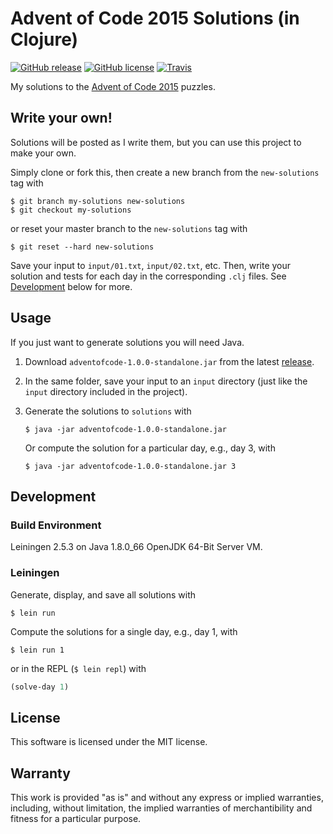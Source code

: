 # Advent of Code 2015 Solutions (in Clojure)

[![GitHub release](https://img.shields.io/github/release/rxedu/adventofcode-2015.svg)](https://github.com/rxedu/adventofcode-2015/releases)
[![GitHub license](https://img.shields.io/github/license/rxedu/adventofcode-2015.svg)](./LICENSE.txt)
[![Travis](https://img.shields.io/travis/rxedu/adventofcode-2015.svg)](https://travis-ci.org/rxedu/adventofcode-2015)

My solutions to the [Advent of Code 2015] puzzles.

## Write your own!

Solutions will be posted as I write them,
but you can use this project to make your own.

Simply clone or fork this, then create a new branch from
the `new-solutions` tag with

```
$ git branch my-solutions new-solutions
$ git checkout my-solutions
```

or reset your master branch to the `new-solutions` tag with

```
$ git reset --hard new-solutions
```

Save your input to `input/01.txt`, `input/02.txt`, etc.
Then, write your solution and tests for each day
in the corresponding `.clj` files.
See [Development](#development) below for more.

[Advent of Code 2015]: http://adventofcode.com/2015

## Usage

If you just want to generate solutions you will need Java.

1. Download `adventofcode-1.0.0-standalone.jar`
   from the latest [release].
2. In the same folder, save your input to an `input` directory
   (just like the `input` directory included in the project).
3. Generate the solutions to `solutions` with

   ```
   $ java -jar adventofcode-1.0.0-standalone.jar
   ```

   Or compute the solution for a particular day,
   e.g., day 3, with

   ```
   $ java -jar adventofcode-1.0.0-standalone.jar 3
   ```

[release]: https://github.com/rxedu/adventofcode-2015/releases

## Development

### Build Environment

Leiningen 2.5.3 on Java 1.8.0_66 OpenJDK 64-Bit Server VM.

### Leiningen

Generate, display, and save all solutions with

```
$ lein run
```

Compute the solutions for a single day, e.g., day 1, with

```
$ lein run 1
```

or in the REPL (`$ lein repl`) with

```clojure
(solve-day 1)
```

## License

This software is licensed under the MIT license.

## Warranty

This work is provided "as is" and without any express or
implied warranties, including, without limitation, the implied
warranties of merchantibility and fitness for a particular
purpose.
